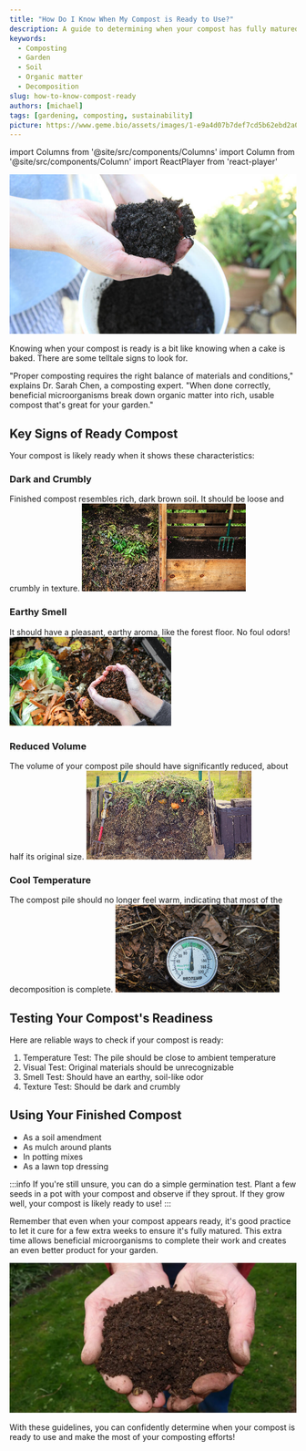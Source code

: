 ```yaml
---
title: "How Do I Know When My Compost is Ready to Use?"
description: A guide to determining when your compost has fully matured and is ready for garden application
keywords:
  - Composting
  - Garden
  - Soil
  - Organic matter
  - Decomposition
slug: how-to-know-compost-ready
authors: [michael]
tags: [gardening, composting, sustainability]
picture: https://www.geme.bio/assets/images/1-e9a4d07b7def7cd5b62ebd2a06b68f36.png
---
```


<head>
    <meta charSet="utf-8" />
    <meta name="twitter:card" content="summary_large_image" />
    <meta data-rh="true" property="og:image" content="https://www.geme.bio/assets/images/1-e9a4d07b7def7cd5b62ebd2a06b68f36.png" />
    <meta data-rh="true" name="twitter:image" content="https://www.geme.bio/assets/images/1-e9a4d07b7def7cd5b62ebd2a06b68f36.png"/>
    <meta data-rh="true" property="og:url" content="https://www.geme.bio/assets/images/1-e9a4d07b7def7cd5b62ebd2a06b68f36.png"/>
    <meta data-rh="true" property="og:locale" content="en"/>
</head>

import Columns from '@site/src/components/Columns'
import Column from '@site/src/components/Column'
import ReactPlayer from 'react-player'

![Diverse microorganisms under microscope](./img/1.png)

Knowing when your compost is ready is a bit like knowing when a cake is baked. There are some telltale signs to look for.

"Proper composting requires the right balance of materials and conditions," explains Dr. Sarah Chen, a composting expert. "When done correctly, beneficial microorganisms break down organic matter into rich, usable compost that's great for your garden."

<!-- truncate -->

## Key Signs of Ready Compost

Your compost is likely ready when it shows these characteristics:

### Dark and Crumbly

Finished compost resembles rich, dark brown soil. It should be loose and crumbly in texture.
![dark and crumbly compost](./img/ks-1.png)

### Earthy Smell

It should have a pleasant, earthy aroma, like the forest floor. No foul odors!
![earthy smell compost](./img/ks-2.png)

### Reduced Volume

The volume of your compost pile should have significantly reduced, about half its original size.
![reduced volume](./img/ks-3.png)

### Cool Temperature

The compost pile should no longer feel warm, indicating that most of the decomposition is complete.
![cool temperature](./img/ks-4.png)

## Testing Your Compost's Readiness

Here are reliable ways to check if your compost is ready:

1. Temperature Test: The pile should be close to ambient temperature
2. Visual Test: Original materials should be unrecognizable
3. Smell Test: Should have an earthy, soil-like odor
4. Texture Test: Should be dark and crumbly

## Using Your Finished Compost

- As a soil amendment
- As mulch around plants
- In potting mixes
- As a lawn top dressing

:::info
If you're still unsure, you can do a simple germination test. Plant a few seeds in a pot with your compost and observe if they sprout. If they grow well, your compost is likely ready to use!
:::

Remember that even when your compost appears ready, it's good practice to let it cure for a few extra weeks to ensure it's fully matured. This extra time allows beneficial microorganisms to complete their work and creates an even better product for your garden.

![](./img/2.png)

With these guidelines, you can confidently determine when your compost is ready to use and make the most of your composting efforts!
